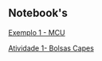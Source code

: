 ## Notebook's


[Exemplo 1 - MCU ](https://colab.research.google.com/drive/1QEXFlyAQH35dFEXvoPDYwn9cWp19LXTW )


[Atividade 1- Bolsas Capes](https://colab.research.google.com/drive/1NcvgvpOszUn5I1v3EY9DEA74XLtDuVPQ)


